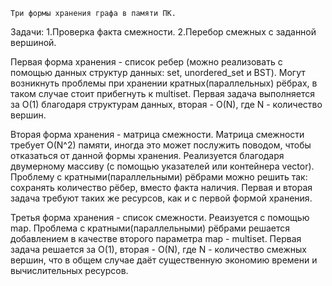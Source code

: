 	Три формы хранения графа в памяти ПК.
Задачи:
  1.Проверка факта смежности.
  2.Перебор смежных с заданной вершиной.

Первая форма хранения - список ребер (можно реализовать с помощью данных структур данных: set, unordered_set и BST). Могут возникнуть проблемы при хранении кратных(параллельных) рёбрах, в таком случае стоит прибегнуть к multiset. Первая задача выполняется за O(1) благодаря структурам данных, вторая - O(N), где N - количество вершин.

Вторая форма хранения - матрица смежности. Матрица смежности требует O(N^2) памяти, иногда это может послужить поводом, чтобы отказаться от данной формы хранения. Реализуется благодаря двумерному массиву (с помощью указателей или контейнера vector). Проблему с кратными(параллельными) рёбрами можно решить так: сохранять количество рёбер, вместо факта наличия. Первая и вторая задача требуют таких же ресурсов, как и с первой формой хранения.

Третья форма хранения - список смежности. Реаизуется с помощью map. Проблема с кратными(параллельными) рёбрами решается добавлением в качестве второго параметра map - multiset. Первая задача решается за O(1), вторая - O(N), где N - количество смежных вершин, что в общем случае даёт существенную экономию времени и вычислительных ресурсов.
